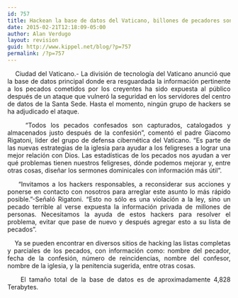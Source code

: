 ```yaml
---
id: 757
title: Hackean la base de datos del Vaticano, billones de pecadores son expuestos
date: 2015-02-21T12:18:09-05:00
author: Alan Verdugo
layout: revision
guid: http://www.kippel.net/blog/?p=757
permalink: /?p=757
---
```

<p style="text-align: justify;">
      Ciudad del Vaticano.- La división de tecnología del Vaticano anunció que la base de datos principal donde era resguardada la información pertinente a los pecados cometidos por los creyentes ha sido expuesta al público después de un ataque que vulneró la seguridad en los servidores del centro de datos de la Santa Sede. Hasta el momento, ningún grupo de hackers se ha adjudicado el ataque.
</p>

<p style="text-align: justify;">
      &#8220;Todos los pecados confesados son capturados, catalogados y almacenados justo después de la confesión&#8221;, comentó el padre Giacomo Rigatoni, líder del grupo de defensa cibernética del Vaticano. &#8220;Es parte de las nuevas estrategias de la iglesia para ayudar a los feligreses a lograr una mejor relación con Dios. Las estadísticas de los pecados nos ayudan a ver qué problemas tienen nuestros feligreses, dónde podemos mejorar y, entre otras cosas, diseñar los sermones dominicales con información más útil&#8221;.
</p>

<p style="text-align: justify;">
      &#8220;Invitamos a los hackers responsables, a reconsiderar sus acciones y ponerse en contacto con nosotros para arreglar este asunto lo más rápido posible.&#8221;-Señaló Rigatoni. &#8220;Esto no sólo es una violación a la ley, sino un pecado terrible al verse expuesta la información privada de millones de personas. Necesitamos la ayuda de estos hackers para resolver el problema, evitar que pase de nuevo y después agregar esto a su lista de pecados&#8221;.
</p>

<p style="text-align: justify;">
      Ya se pueden encontrar en diversos sitios de hacking las listas completas y parciales de los pecados, con información como: nombre del pecador, fecha de la confesión, número de reincidencias, nombre del confesor, nombre de la iglesia, y la penitencia sugerida, entre otras cosas.
</p>

<p style="text-align: justify;">
      El tamaño total de la base de datos es de aproximadamente 4,828 Terabytes.
</p>